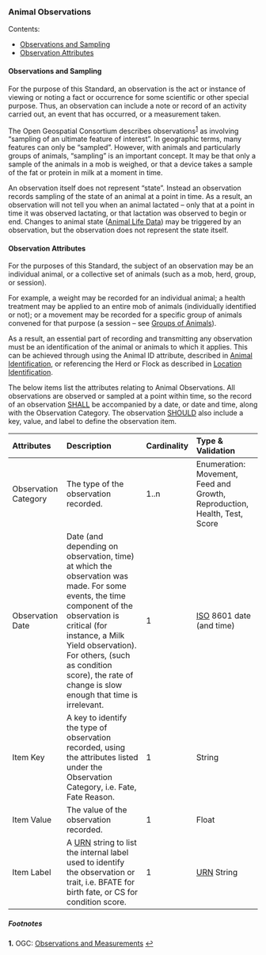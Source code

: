 ### Animal Observations

Contents:
* [Observations and Sampling](#Observations-and-Sampling)  
* [Observation Attributes](#Observation-Attributes)

#### Observations and Sampling

For the purpose of this Standard, an observation is the act or instance of viewing or noting a fact or occurrence for some scientific or other special purpose. Thus, an observation can include a note or record of an activity carried out, an event that has occurred, or a measurement taken.

The Open Geospatial Consortium describes observations<sup id="OGC">[1](#f1)</sup> as involving “sampling of an ultimate feature of interest”. In geographic terms, many features can only be “sampled”. However, with animals and particularly groups of animals, “sampling” is an important concept. It may be that only a sample of the animals in a mob is weighed, or that a device takes a sample of the fat or protein in milk at a moment in time.

An observation itself does not represent “state”. Instead an observation records sampling of the state of an animal at a point in time. As a result, an observation will not tell you when an animal lactated – only that at a point in time it was observed lactating, or that lactation was observed to begin or end. Changes to animal state ([Animal Life Data](ADS_Life-Data.md)) may be triggered by an observation, but the observation does not represent the state itself.

#### Observation Attributes

For the purposes of this Standard, the subject of an observation may be an individual animal, or a collective set of animals (such as a mob, herd, group, or session). 

For example, a weight may be recorded for an individual animal; a health treatment may be applied to an entire mob of animals (individually identified or not); or a movement may be recorded for a specific group of animals convened for that purpose (a session – see [Groups of Animals](ADS_Groups-of-Animals.md)). 

As a result, an essential part of recording and transmitting any observation must be an identification of the animal or animals to which it applies. This can be achieved through using the Animal ID attribute, described in [Animal Identification](ADS_Identification-of-Animals-Herds-and-Locations.md#Animal-Identification), or referencing the Herd or Flock as described in [Location Identification](ADS_Identification-of-Animals-Herds-and-Locations.md#Location-Identification).

The below items list the attributes relating to Animal Observations. All observations are observed or sampled at a point within time, so the record of an observation [SHALL](ADS_Definitions-And-Abbreviations_Interpretation.md#Interpretation) be accompanied by a date, or date and time, along with the Observation Category. The observation [SHOULD](ADS_Definitions-And-Abbreviations_Interpretation.md#Interpretation) also include a key, value, and label to define the observation item.

Attributes | Description | Cardinality | Type & Validation
:---| :----| :------ |:-----
Observation Category | The type of the observation recorded. | 1..n | Enumeration: Movement, Feed and Growth, Reproduction, Health, Test, Score
Observation Date | Date (and depending on observation, time) at which the observation was made. For some events, the time component of the observation is critical (for instance, a Milk Yield observation). For others, (such as condition score), the rate of change is slow enough that time is irrelevant. | 1 | [ISO](ADS_Definitions-And-Abbreviations_Interpretation.md#Definitions-And-Abbreviations) 8601 date (and time)
Item Key | A key to identify the type of observation recorded, using the attributes listed under the Observation Category, i.e. Fate, Fate Reason. | 1 | String
Item Value | The value of the observation recorded. | 1 | Float
Item Label |A [URN](ADS_Definitions-And-Abbreviations_Interpretation.md#Definitions-And-Abbreviations) string to list the internal label used to identify the observation or trait, i.e. BFATE for birth fate, or CS for condition score. | 1 | [URN](ADS_Definitions-And-Abbreviations_Interpretation.md#Definitions-And-Abbreviations) String

##### Footnotes

<b id="f1">1.</b> OGC: [Observations and Measurements](https://www.opengeospatial.org/standards/om) [↩](#OGC)
